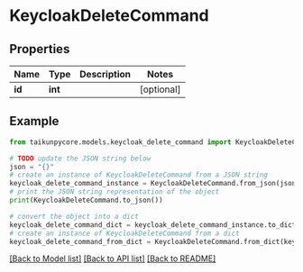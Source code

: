 # KeycloakDeleteCommand


## Properties

Name | Type | Description | Notes
------------ | ------------- | ------------- | -------------
**id** | **int** |  | [optional] 

## Example

```python
from taikunpycore.models.keycloak_delete_command import KeycloakDeleteCommand

# TODO update the JSON string below
json = "{}"
# create an instance of KeycloakDeleteCommand from a JSON string
keycloak_delete_command_instance = KeycloakDeleteCommand.from_json(json)
# print the JSON string representation of the object
print(KeycloakDeleteCommand.to_json())

# convert the object into a dict
keycloak_delete_command_dict = keycloak_delete_command_instance.to_dict()
# create an instance of KeycloakDeleteCommand from a dict
keycloak_delete_command_from_dict = KeycloakDeleteCommand.from_dict(keycloak_delete_command_dict)
```
[[Back to Model list]](../README.md#documentation-for-models) [[Back to API list]](../README.md#documentation-for-api-endpoints) [[Back to README]](../README.md)


